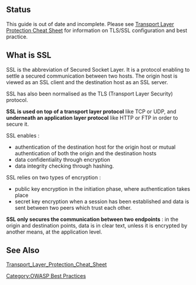 ## Status

This guide is out of date and incomplete. Please see [Transport Layer
Protection Cheat
Sheet](Transport_Layer_Protection_Cheat_Sheet "wikilink") for
information on TLS/SSL configuration and best practice.

## What is SSL

SSL is the abbreviation of Secured Socket Layer. It is a protocol
enabling to settle a secured communication between two hosts. The origin
host is viewed as an SSL client and the destination host as an SSL
server.

SSL has also been normalised as the TLS (Transport Layer Security)
protocol.

**SSL is used on top of a transport layer protocol** like TCP or UDP,
and **underneath an application layer protocol** like HTTP or FTP in
order to secure it.

SSL enables :

  - authentication of the destination host for the origin host or mutual
    authentication of both the origin and the destination hosts
  - data confidentiality through encryption
  - data integrity checking through hashing.

SSL relies on two types of encryption :

  - public key encryption in the initiation phase, where authentication
    takes place
  - secret key encryption when a session has been established and data
    is sent between two peers which trust each other.

**SSL only secures the communication between two endpoints** : in the
origin and destination points, data is in clear text, unless it is
encrypted by another means, at the application level.

## See Also

[Transport_Layer_Protection_Cheat_Sheet](Transport_Layer_Protection_Cheat_Sheet "wikilink")

[Category:OWASP Best
Practices](Category:OWASP_Best_Practices "wikilink")